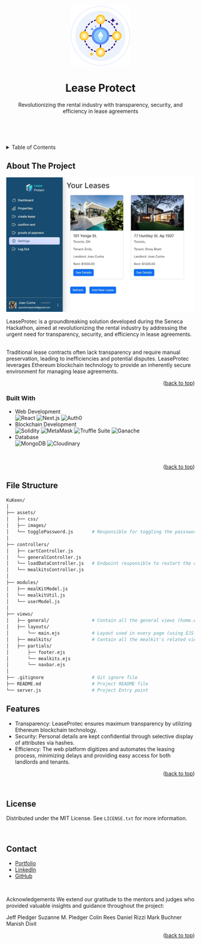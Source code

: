 <!-- Improved compatibility of back to top link: See: https://github.com/othneildrew/Best-README-Template/pull/73 -->
<a name="readme-top"></a>

<!-- PROJECT LOGO -->
<br />
<div align="center">
  <a href="https://github.com/joaovitortc/KuKeen">
    <img src="/ethereum-blockchain.png" alt="Logo" width="160" height="160">
  </a>

  <h1 align="center">Lease Protect</h1>

  <p align="center">
    Revolutionizing the rental industry with transparency, security, and efficiency in lease agreements
    <br />
    <br />
  </p>
</div>

<br /><br />

<!-- TABLE OF CONTENTS -->
<details>
  <summary>Table of Contents</summary>
  <ol>
    <li>
      <a href="#about-the-project">About The Project</a>
      <ul>
        <li><a href="#built-with">Built With</a></li>
      </ul>
    </li>
    <li><a href="#file-structure">File Structure</a></li>
    <li><a href="#features">Features</a></li>
    <li><a href="#contact">Contact</a></li>
    <li><a href="#acknowledgments">Acknowledgments</a></li>
  </ol>
</details>



<!-- ABOUT THE PROJECT -->
## About The Project

<img src="/lease-protect.jpg" alt="Logo" >

<p>LeaseProtec is a groundbreaking solution developed during the Seneca Hackathon, aimed at revolutionizing the rental industry by addressing the urgent need for transparency, security, and efficiency in lease agreements.<p/>
    <br/> 
    Traditional lease contracts often lack transparency and require manual preservation, leading to inefficiencies and potential disputes. LeaseProtec leverages Ethereum blockchain technology to provide an inherently secure environment for managing lease agreements.

<p align="right">(<a href="#readme-top">back to top</a>)</p>



### Built With

* Web Development <br/>
 ![React](https://img.shields.io/badge/React-61DAFB?style=for-the-badge&logo=react&logoColor=white)
 ![Next.js](https://img.shields.io/badge/Next.js-000000?style=for-the-badge&logo=nextdotjs&logoColor=white)
 ![Auth0](https://img.shields.io/badge/Auth0-EB5424?style=for-the-badge&logo=auth0&logoColor=white) <br/>
* Blockchain Development <br/>
  ![Solidity](https://img.shields.io/badge/Solidity-363636?style=for-the-badge&logo=solidity&logoColor=white)
 ![MetaMask](https://img.shields.io/badge/MetaMask-e2761b?style=for-the-badge&logo=metamask&logoColor=white)
 ![Truffle Suite](https://img.shields.io/badge/Truffle-5e4c9a?style=for-the-badge&logo=truffle&logoColor=white)
 ![Ganache](https://img.shields.io/badge/Ganache-ff7043?style=for-the-badge&logo=ganache&logoColor=white) <br/>
* Database<br/>
 ![MongoDB](https://img.shields.io/badge/MongoDB-47A248?style=for-the-badge&logo=mongodb&logoColor=white)
 ![Cloudinary](https://img.shields.io/badge/Cloudinary-3448c5?style=for-the-badge&logo=cloudinary&logoColor=white)
<br/>

<p align="right">(<a href="#readme-top">back to top</a>)</p>


## File Structure

```bash
KuKeen/
│
├── assets/
│   ├── css/         
│   ├── images/       
│   └── togglePassword.js       # Responsible for toggling the passsword visibility
│
├── controllers/
│   ├── cartController.js     
│   └── generalController.js  
│   └── loadDataController.js   # Endpoint responsible to restart the database (emergency recovery)
│   └── mealkitsController.js
│
├── modules/
│   ├── mealKitModel.js          
│   └── mealkitUtil.js
│   └── userModel.js        
│
├── views/
│   ├── general/                # Contain all the general views (home.ejs, cart.ejs, etc)
│   ├── layouts/
│       └── main.ejs            # Layout used in every page (using EJS-Layouts)
│   ├── mealkits/               # Contain all the mealkit's related views
│   ├── partials/
│       ├── footer.ejs
│       └── mealkits.ejs
│       └── navbar.ejs
│
├── .gitignore                  # Git ignore file
├── README.md                   # Project README file
└── server.js                   # Project Entry point
```

<!-- USAGE EXAMPLES -->
## Features

* Transparency: LeaseProtec ensures maximum transparency by utilizing Ethereum blockchain technology.
* Security: Personal details are kept confidential through selective display of attributes via hashes.
* Efficiency: The web platform digitizes and automates the leasing process, minimizing delays and providing easy access for both landlords and tenants.
<p align="right">(<a href="#readme-top">back to top</a>)</p>
</br>

<!-- LICENSE -->
## License

Distributed under the MIT License. See `LICENSE.txt` for more information.

</br>

<!-- CONTACT -->
## Contact

- [Portfolio](https://joaocunha.onrender.com)
- [LinkedIn](https://www.linkedin.com/in/joaovitortc/)
- [GitHub](https://github.com/joaovitortc)

</br>

<!-- ACKNOWLEDGMENTS -->
Acknowledgements
We extend our gratitude to the mentors and judges who provided valuable insights and guidance throughout the project:

Jeff Pledger
Suzanne M. Pledger
Colin Rees
Daniel Rizzi 
Mark Buchner
Manish Dixit
<p align="right">(<a href="#readme-top">back to top</a>)</p>
</br>
</br>


